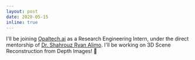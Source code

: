 ```yaml
---
layout: post
date: 2020-05-15
inline: true
---
```

I'll be joining [Opaltech.ai](https://opaltech.ai) as a Research Engineering Intern, under the direct mentorship of [Dr. Shahrouz Ryan Alimo](https://scholar.google.com/citations?user=LOTy-ncAAAAJ&hl=en). I'll be working on 3D Scene Reconstruction from Depth Images! :dizzy:
